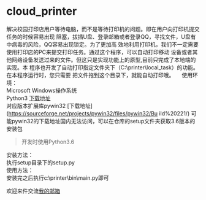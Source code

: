 ﻿# cloud_printer
解决校园打印店用户等待电脑，而不是等待打印机的问题。即在用户向打印机提交任务的时候容易出现
阻塞，拔插U盘、登录邮箱或者登录QQ，寻找文件，U盘有中病毒的风险，QQ容易出现锁定。为了更加高
效地利用打印机，我们不一定需要使用打印店的PC来提交打印任务。通过这个程序，可以自动打印移动
设备或者其他网络设备发送过来的文件。但这只是实现功能上的原型,目前只完成了本地端的实现。本
程序也开发了自动打印指定文件夹下（C:\printer\local_task）的功能。在本程序运行时，您只需要
把文件拖到这个目录下，就能自动打印哦。    
使用环境：    
Microsoft Windows操作系统    
Python3 [下载地址](https://www.python.org/)    
对应版本扩展库pywin32 [下载地址](https://sourceforge.net/projects/pywin32/files/pywin32/Bu
ild%20221/)
可能pywin32的下载地址国内无法访问，可以在仓库的setup文件夹获取3.6版本的安装包
> 开发时使用Python3.6    

安装方法：    
执行setup目录下的setup.py    
使用方法：    
安装完之后执行c:\printer\bin\main.py即可    

欢迎来件交流[我的邮箱](mailto:ziqiang_xu@yeah.net)
